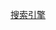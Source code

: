 [搜索引擎](/%E5%BA%94%E7%94%A8/%E6%90%9C%E7%B4%A2%E5%BC%95%E6%93%8E/%E6%90%9C%E7%B4%A2%E5%BC%95%E6%93%8E.md)

